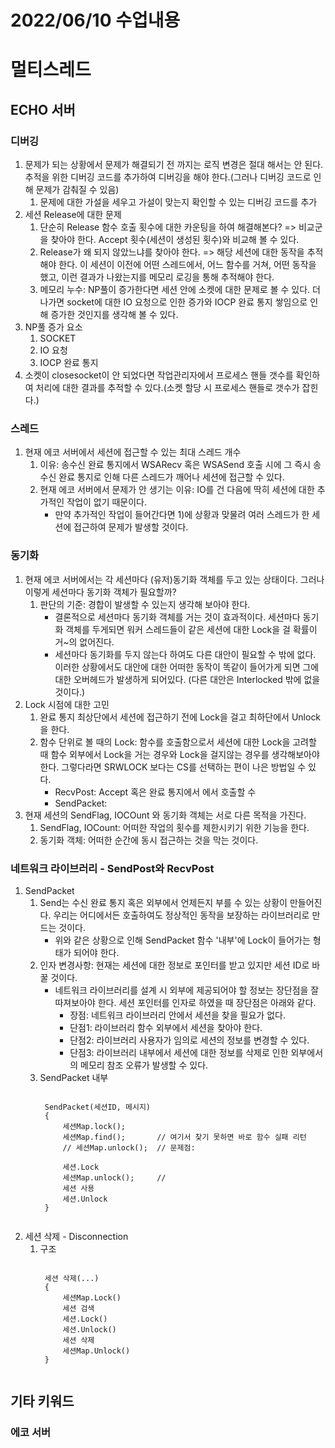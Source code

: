 # 2022/06/10 수업내용
# 멀티스레드
## ECHO 서버
### 디버깅
1. 문제가 되는 상황에서 문제가 해결되기 전 까지는 로직 변경은 절대 해서는 안 된다. 추적을 위한 디버깅 코드를 추가하여 디버깅을 해야 한다.(그러나 디버깅 코드로 인해 문제가 감춰질 수 있음)
    1) 문제에 대한 가설을 세우고 가설이 맞는지 확인할 수 있는 디버깅 코드를 추가
2. 세션 Release에 대한 문제
    1) 단순히 Release 함수 호출 횟수에 대한 카운팅을 하여 해결해본다? => 비교군을 찾아야 한다. Accept 횟수(세션이 생성된 횟수)와 비교해 볼 수 있다.
    2) Release가 왜 되지 않았느냐를 찾아야 한다. => 해당 세션에 대한 동작을 추적해야 한다. 이 세션이 이전에 어떤 스레드에서, 어느 함수를 거쳐, 어떤 동작을 했고, 이런 결과가 나왔는지를 메모리 로깅을 통해 추적해야 한다.
    3) 메모리 누수: NP풀이 증가한다면 세션 안에 소켓에 대한 문제로 볼 수 있다. 더 나가면 socket에 대한 IO 요청으로 인한 증가와 IOCP 완료 통지 쌓임으로 인해 증가한 것인지를 생각해 볼 수 있다.
3. NP풀 증가 요소
    1) SOCKET
    2) IO 요청
    3) IOCP 완료 통지
4. 소켓이 closesocket이 안 되었다면 작업관리자에서 프로세스 핸들 갯수를 확인하여 처리에 대한 결과를 추적할 수 있다.(소켓 할당 시 프로세스 핸들로 갯수가 잡힌다.)

### 스레드
1. 현재 에코 서버에서 세션에 접근할 수 있는 최대 스레드 개수
    1) 이유: 송수신 완료 통지에서 WSARecv 혹은 WSASend 호출 시에 그 즉시 송수신 완료 통지로 인해 다른 스레드가 깨어나 세션에 접근할 수 있다.
    2) 현재 에코 서버에서 문제가 안 생기는 이유: IO를 건 다음에 딱히 세션에 대한 추가적인 작업이 없기 때문이다.
        * 만약 추가적인 작업이 들어간다면 1)에 상황과 맞물려 여러 스레드가 한 세션에 접근하여 문제가 발생할 것이다.

### 동기화
1. 현재 에코 서버에서는 각 세션마다 (유저)동기화 객체를 두고 있는 상태이다. 그러나 이렇게 세션마다 동기화 객체가 필요할까?
    1) 판단의 기준: 경합이 발생할 수 있는지 생각해 보아야 한다. 
        * 결론적으로 세션마다 동기화 객체를 거는 것이 효과적이다. 세션마다 동기화 객체를 두게되면 워커 스레드들이 같은 세션에 대한 Lock을 걸 확률이 거~의 없어진다. 
        * 세션마다 동기화를 두지 않는다 하여도 다른 대안이 필요할 수 밖에 없다. 이러한 상황에서도 대안에 대한 어떠한 동작이 똑같이 들어가게 되면 그에 대한 오버헤드가 발생하게 되어있다. (다른 대안은 Interlocked 밖에 없을 것이다.)
2. Lock 시점에 대한 고민
    1) 완료 통지 최상단에서 세션에 접근하기 전에 Lock을 걸고 최하단에서 Unlock을 한다.
    2) 함수 단위로 볼 때의 Lock: 함수를 호출함으로서 세션에 대한 Lock을 고려할 때 함수 외부에서 Lock을 거는 경우와 Lock을 걸지않는 경우를 생각해보아야 한다. 그렇다라면 SRWLOCK 보다는 CS를 선택하는 편이 나은 방법일 수 있다. 
        * RecvPost: Accept 혹은 완료 통지에서 에서 호출할 수 
        * SendPacket: 
5. 현재 세션의 SendFlag, IOCOunt 와 동기화 객체는 서로 다른 목적을 가진다.
    1) SendFlag, IOCount: 어떠한 작업의 횟수를 제한시키기 위한 기능을 한다.
    2) 동기화 객체: 어떠한 순간에 동시 접근하는 것을 막는 것이다.

### 네트워크 라이브러리 - SendPost와 RecvPost
1. SendPacket
    1) Send는 수신 완료 통지 혹은 외부에서 언제든지 부를 수 있는 상황이 만들어진다. 우리는 어디에서든 호출하여도 정상적인 동작을 보장하는 라이브러리로 만드는 것이다.
        * 위와 같은 상황으로 인해 SendPacket 함수 '내부'에 Lock이 들어가는 형태가 되어야 한다.
    2) 인자 변경사항: 현재는 세션에 대한 정보로 포인터를 받고 있지만 세션 ID로 바꿀 것이다.
        * 네트워크 라이브러리를 설계 시 외부에 제공되어야 할 정보는 장단점을 잘 따져보아야 한다. 세션 포인터를 인자로 하였을 때 장단점은 아래와 같다.
            * 장점: 네트워크 라이브러리 안에서 세션을 찾을 필요가 없다.
            * 단점1: 라이브러리 함수 외부에서 세션을 찾아야 한다.
            * 단점2: 라이브러리 사용자가 임의로 세션의 정보를 변경할 수 있다.
            * 단점3: 라이브러리 내부에서 세션에 대한 정보를 삭제로 인한 외부에서의 메모리 참조 오류가 발생할 수 있다.
    3) SendPacket 내부
        <pre><code>
        SendPacket(세션ID, 메시지)
        {
            세션Map.lock(); 
            세션Map.find();       // 여기서 찾기 못하면 바로 함수 실패 리턴
            // 세션Map.unlock();  // 문제점: 
            
            세션.Lock
            세션Map.unlock();     //
            세션 사용
            세션.Unlock
        }        
        </code></pre>
2. 세션 삭제 - Disconnection
    1) 구조
        <pre><code>
        세션 삭제(...)
        {
            세션Map.Lock()
            세션 검색
            세션.Lock()
            세션.Unlock()
            세션 삭제
            세션Map.Unlock()
        }
        </code></pre>
    

## 기타 키워드
### 에코 서버
